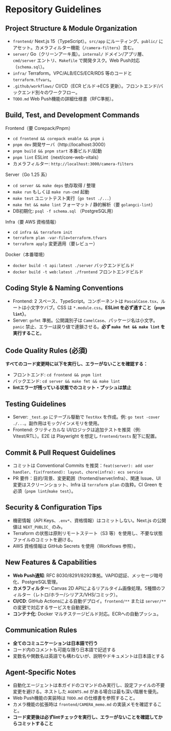# Repository Guidelines

## Project Structure & Module Organization
- `frontend/` Next.js 15（TypeScript）。`src/app` にルーティング、`public/` にアセット。カメラフィルター機能（`/camera-filters`）含む。
- `server/` Go（クリーンアーキ風）。`internal/` ドメイン/アプリ層、`cmd/server` エントリ、`Makefile` で開発タスク。Web Push対応（`schema.sql`）。
- `infra/` Terraform。VPC/ALB/ECS/ECR/RDS 等のコードと `terraform.tfvars`。
- `.github/workflows/` CI/CD（ECR ビルド→ECS 更新）。フロントエンド/バックエンド別々のワークフロー。
- `TODO.md` Web Push機能の詳細仕様書（RFC準拠）。

## Build, Test, and Development Commands
Frontend（要 Corepack/Pnpm）
- `cd frontend && corepack enable && pnpm i`
- `pnpm dev` 開発サーバ（http://localhost:3000）
- `pnpm build && pnpm start` 本番ビルド/起動
- `pnpm lint` ESLint（next/core-web-vitals）
- カメラフィルター: `http://localhost:3000/camera-filters`

Server（Go 1.25 系）
- `cd server && make deps` 依存取得 / 整理
- `make run` もしくは `make run-cmd` 起動
- `make test` ユニットテスト実行（`go test ./...`）
- `make fmt && make lint` フォーマット / 静的解析（要 `golangci-lint`）
- DB初期化: `psql -f schema.sql` （PostgreSQL用）

Infra（要 AWS 資格情報）
- `cd infra && terraform init`
- `terraform plan -var-file=terraform.tfvars`
- `terraform apply` 変更適用（要レビュー）

Docker（本番環境）
- `docker build -t api:latest ./server` バックエンドビルド
- `docker build -t web:latest ./frontend` フロントエンドビルド

## Coding Style & Naming Conventions
- Frontend: 2 スペース、TypeScript。コンポーネントは `PascalCase.tsx`、ルートは小文字ケバブ。CSS は `*.module.css`。**ESLint を必ず通すこと（`pnpm lint`）**。
- Server: `gofmt` 準拠。公開識別子は `CamelCase`、パッケージ名は小文字。`panic` 禁止、エラーは戻り値で連鎖させる。**必ず `make fmt && make lint` を実行すること**。

## Code Quality Rules (必須)
**すべてのコード変更時に以下を実行し、エラーがないことを確認する：**
- フロントエンド: `cd frontend && pnpm lint`
- バックエンド: `cd server && make fmt && make lint`
- **lintエラーが残っている状態でのコミット・プッシュは禁止**

## Testing Guidelines
- Server: `_test.go` にテーブル駆動で `TestXxx` を作成。例: `go test -cover ./...`。副作用はモック/インメモリを使用。
- Frontend: クリティカルな UI/ロジックは追加テストを推奨（例: Vitest/RTL）。E2E は Playwright を想定し `frontend/tests` 配下に配置。

## Commit & Pull Request Guidelines
- コミットは Conventional Commits を推奨：`feat(server): add user handler`、`fix(frontend): layout`、`chore(infra): ecs service`
- PR 要件：目的/背景、変更範囲（frontend/server/infra）、関連 Issue、UI 変更はスクリーンショット、Infra は `terraform plan` の抜粋。CI Green を必須（`pnpm lint`/`make test`）。

## Security & Configuration Tips
- 機密情報（API Keys、`.env*`、資格情報）はコミットしない。Next.js の公開値は `NEXT_PUBLIC_` のみ。
- Terraform の状態は原則リモートステート（S3 等）を使用し、不要な状態ファイルのコミットを避ける。
- AWS 資格情報は GitHub Secrets を使用（Workflows 参照）。

## New Features & Capabilities
- **Web Push通知**: RFC 8030/8291/8292準拠。VAPID認証、メッセージ暗号化、PostgreSQL管理。
- **カメラフィルター**: Canvas 2D APIによるリアルタイム画像処理。5種類のフィルター（レトロ/ホラー/シリアス/VHS/コミック）。
- **CI/CD**: GitHub Actionsによる自動デプロイ。`frontend/**` または `server/**` の変更で対応するサービスを自動更新。
- **コンテナ化**: Docker マルチステージビルド対応。ECRへの自動プッシュ。

## Communication Rules
- **全てのコミュニケーションは日本語で行う**
- コード内のコメントも可能な限り日本語で記述する
- 変数名や関数名は英語でも構わないが、説明やドキュメントは日本語とする

## Agent-Specific Notes
- 自動化エージェントは本ガイドのコマンドのみ実行し、設定ファイルの不要変更を避ける。ネストした `AGENTS.md` がある場合は最も深い階層を優先。
- Web Push機能の実装時は `TODO.md` の仕様書を参照すること。
- カメラ機能の拡張時は `frontend/CAMERA_memo.md` の実装メモを確認すること。
- **コード変更後は必ずlintチェックを実行し、エラーがないことを確認してからコミットすること**

